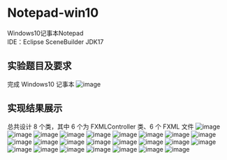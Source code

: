 # Notepad-win10
Windows10记事本Notepad   
IDE：Eclipse SceneBuilder
JDK17

## 实验题目及要求
完成 Windows10 记事本
![image](https://user-images.githubusercontent.com/87288147/173787079-d4f8f73e-9137-4728-b1f7-8cebe7168c22.png)

## 实现结果展示
总共设计 8 个类，其中 6 个为 FXMLController 类、6 个 FXML 文件
![image](https://user-images.githubusercontent.com/87288147/173787595-27ccef61-c250-4cf9-bf9c-6a1a65f9062a.png)
![image](https://user-images.githubusercontent.com/87288147/173787618-22d8b14d-0553-4cde-9913-26f5f5d4ecaa.png)
![image](https://user-images.githubusercontent.com/87288147/173787642-23cdb867-e6a2-41dd-989d-87dc37ada4f1.png)
![image](https://user-images.githubusercontent.com/87288147/173787662-99b02a95-2ac6-4016-861f-3e5da1fd9026.png)
![image](https://user-images.githubusercontent.com/87288147/173787695-5662ddb6-044f-4db6-8cc8-61f70b360bdf.png)
![image](https://user-images.githubusercontent.com/87288147/173787719-070e7abc-4f9b-4f2b-b740-e7ffa960741d.png)
![image](https://user-images.githubusercontent.com/87288147/173787768-e27c16a0-85cf-484f-bf6b-ddb7ea9cb444.png)
![image](https://user-images.githubusercontent.com/87288147/173787785-11e47cb5-c525-420e-8d09-000a9d5514e5.png)
![image](https://user-images.githubusercontent.com/87288147/173787749-1ad590e8-074e-452a-83ac-74b39ea3e496.png)
![image](https://user-images.githubusercontent.com/87288147/173787808-29f7ad6b-27cf-42c2-8ab0-7f17377e8a58.png)
![image](https://user-images.githubusercontent.com/87288147/173787820-c951f777-3e5b-4a4c-8120-681c8eb98db3.png)
![image](https://user-images.githubusercontent.com/87288147/173787844-2291cbc2-c19c-49b1-9ffe-6ba6ae9319ab.png)
![image](https://user-images.githubusercontent.com/87288147/173787869-d666ee87-5407-404d-84ff-c712e41acc1a.png)
![image](https://user-images.githubusercontent.com/87288147/173787889-6e813286-b5f7-48b7-be80-1acad92f4b65.png)
![image](https://user-images.githubusercontent.com/87288147/173787928-0480b808-7fb5-44bf-b5ea-b77fcec9b6a4.png)
![image](https://user-images.githubusercontent.com/87288147/173787974-741fbc32-8fc6-412c-825a-8e5e78db8dd3.png)
![image](https://user-images.githubusercontent.com/87288147/173787999-927927fe-85b7-41a7-b5f4-504c5170059d.png)
![image](https://user-images.githubusercontent.com/87288147/173788018-a9754179-ae2e-48b4-a36e-56a18cbed45e.png)
![image](https://user-images.githubusercontent.com/87288147/173788032-ea6bde05-a08f-4196-bd93-72045d2d3c4e.png)
![image](https://user-images.githubusercontent.com/87288147/173788052-64a4bfa8-b4e5-4ff1-bc8d-731439ddf2ac.png)
![image](https://user-images.githubusercontent.com/87288147/173788083-f0570680-7ba8-4737-9198-351caf067300.png)
![image](https://user-images.githubusercontent.com/87288147/173788094-97012adc-0a08-4576-852d-d67b82d64ffb.png)
![image](https://user-images.githubusercontent.com/87288147/173788124-7a127b08-6dc4-45e6-81d0-8e2473f1311b.png)
![image](https://user-images.githubusercontent.com/87288147/173788149-185fa0fc-0ef1-4dee-9645-65d1990faad3.png)
